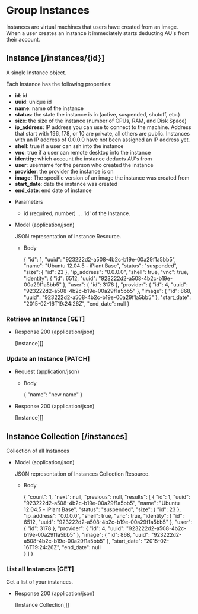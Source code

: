 # Group Instances
Instances are virtual machines that users have created from an image.  When a user creates an instance
 it immediately starts deducting AU's from their account.

## Instance [/instances/{id}]
A single Instance object.

Each Instance has the following properties:

- **id**: id
- **uuid**: unique id
- **name**: name of the instance
- **status**: the state the instance is in (active, suspended, shutoff, etc.)
- **size**: the size of the instance (number of CPUs, RAM, and Disk Space)
- **ip_address**: IP address you can use to connect to the machine.  Address that start with 196, 178, or 10 are private,
 all others are public.  Instances with an IP address of 0.0.0.0 have not been assigned an IP address yet.
- **shell**: true if a user can ssh into the instance
- **vnc**: true if a user can remote desktop into the instance
- **identity**: which account the instance deducts AU's from
- **user**: username for the person who created the instance
- **provider**: the provider the instance is on
- **image**: The specific version of an image the instance was created from
- **start_date**: date the instance was created
- **end_date**: end date of instance

+ Parameters
    + id (required, number) ... 'id' of the Instance.
    
+ Model (application/json)

    JSON representation of Instance Resource.

    + Body

        {
            "id": 1,
            "uuid": "923222d2-a508-4b2c-b19e-00a29f1a5bb5",
            "name": "Ubuntu 12.04.5 - iPlant Base",
            "status": "suspended",
            "size": {
                "id": 23
            },
            "ip_address": "0.0.0.0",
            "shell": true,
            "vnc": true,
            "identity": {
                "id": 6512,
                "uuid": "923222d2-a508-4b2c-b19e-00a29f1a5bb5"
            },
            "user": {
                "id": 3178
            },
            "provider": {
                "id": 4,
                "uuid": "923222d2-a508-4b2c-b19e-00a29f1a5bb5"
            },
            "image": {
                "id": 868,
                "uuid": "923222d2-a508-4b2c-b19e-00a29f1a5bb5"
            },
            "start_date": "2015-02-16T19:24:26Z",
            "end_date": null
        }

### Retrieve an Instance [GET]

+ Response 200 (application/json)

    [Instance][]

### Update an Instance [PATCH]

+ Request (application/json)

    + Body
    
        {
            "name": "new name"
        }

+ Response 200 (application/json)

    [Instance][]


## Instance Collection [/instances]
Collection of all Instances
    
+ Model (application/json)

    JSON representation of Instances Collection Resource.

    + Body
    
        {
            "count": 1,
            "next": null,
            "previous": null,
            "results": [
                {
                    "id": 1,
                    "uuid": "923222d2-a508-4b2c-b19e-00a29f1a5bb5",
                    "name": "Ubuntu 12.04.5 - iPlant Base",
                    "status": "suspended",
                    "size": {
                        "id": 23
                    },
                    "ip_address": "0.0.0.0",
                    "shell": true,
                    "vnc": true,
                    "identity": {
                        "id": 6512,
                        "uuid": "923222d2-a508-4b2c-b19e-00a29f1a5bb5"
                    },
                    "user": {
                        "id": 3178
                    },
                    "provider": {
                        "id": 4,
                        "uuid": "923222d2-a508-4b2c-b19e-00a29f1a5bb5"
                    },
                    "image": {
                        "id": 868,
                        "uuid": "923222d2-a508-4b2c-b19e-00a29f1a5bb5"
                    },
                    "start_date": "2015-02-16T19:24:26Z",
                    "end_date": null  
                }
            ]
        }
    
### List all Instances [GET]
Get a list of your instances.

+ Response 200 (application/json)

    [Instance Collection][]
